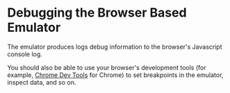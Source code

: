 # Debugging the Browser Based Emulator

The emulator produces logs debug information to the browser's
Javascript console log.

You should also be able to use your browser's development tools (for
example, [Chrome Dev
Tools](https://developer.chrome.com/docs/devtools) for Chrome) to set
breakpoints in the emulator, inspect data, and so on.
